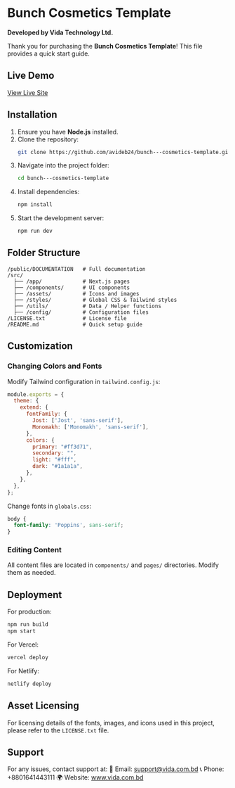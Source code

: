 # Bunch Cosmetics Template  
**Developed by Vida Technology Ltd.**  

Thank you for purchasing the **Bunch Cosmetics Template**! This file provides a quick start guide.

## Live Demo
[View Live Site](https://bunch-cosmetics-template.vercel.app/)

## Installation
1. Ensure you have **Node.js** installed.
2. Clone the repository:
   ```bash
   git clone https://github.com/avideb24/bunch---cosmetics-template.git
   ```
3. Navigate into the project folder:
   ```bash
   cd bunch---cosmetics-template
   ```
4. Install dependencies:
   ```bash
   npm install
   ```
5. Start the development server:
   ```bash
   npm run dev
   ```

## Folder Structure
```
/public/DOCUMENTATION   # Full documentation
/src/
  ├── /app/             # Next.js pages
  ├── /components/      # UI components
  ├── /assets/          # Icons and images
  ├── /styles/          # Global CSS & Tailwind styles
  ├── /utils/           # Data / Helper functions
  ├── /config/          # Configuration files
/LICENSE.txt            # License file
/README.md              # Quick setup guide
```

## Customization
### Changing Colors and Fonts
Modify Tailwind configuration in `tailwind.config.js`:
```js
module.exports = {
  theme: {
    extend: {
      fontFamily: {
        Jost: ['Jost', 'sans-serif'],
        Monomakh: ['Monomakh', 'sans-serif'],
      },
      colors: {
        primary: "#ff3d71",
        secondary: "",
        light: "#fff",
        dark: "#1a1a1a",
      },
    },
  },
};
```
Change fonts in `globals.css`:
```css
body {
  font-family: 'Poppins', sans-serif;
}
```

### Editing Content
All content files are located in `components/` and `pages/` directories. Modify them as needed.

## Deployment
For production:
```bash
npm run build
npm start
```
For Vercel:
```bash
vercel deploy
```
For Netlify:
```bash
netlify deploy
```

## Asset Licensing
For licensing details of the fonts, images, and icons used in this project, please refer to the `LICENSE.txt` file.


## Support
For any issues, contact support at:
📧 Email: support@vida.com.bd
📞 Phone: +8801641443111
🌍 Website: www.vida.com.bd

